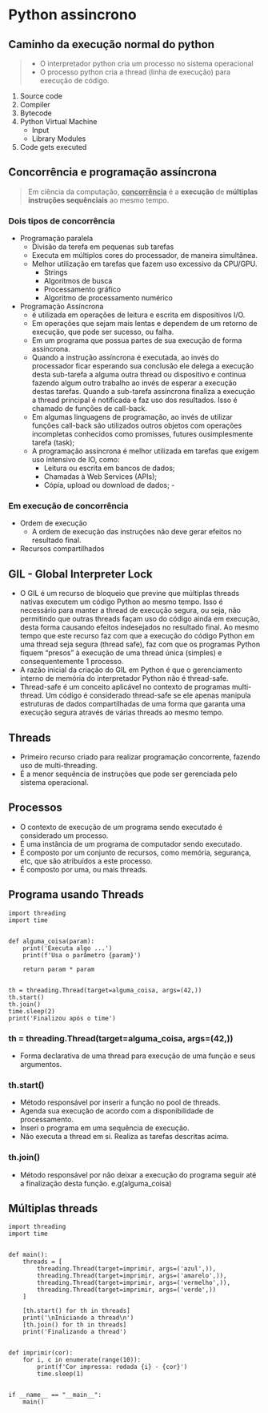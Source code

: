 # Python assincrono

## Caminho da execução normal do python

> - O interpretador python cria um processo no sistema operacional
> - O processo python cria a thread (linha de execução) para execução de código.

1. Source code
2. Compiler
3. Bytecode
4. Python Virtual Machine
   - Input
   - Library Modules
5. Code gets executed

## Concorrência e programação assíncrona

> Em ciência da computação, **<ins>concorrência</ins>** é a **execução** de **múltiplas instruções sequênciais** ao mesmo tempo.

### Dois tipos de concorrência

- Programação paralela
  - Divisão da terefa em pequenas sub tarefas
  - Executa em múltiplos cores do processador, de maneira simultânea.
  - Melhor utilização em tarefas que fazem uso excessivo da CPU/GPU.
    - Strings
    - Algoritmos de busca
    - Processamento gráfico
    - Algoritmo de processamento numérico
- Programação Assíncrona
  - é utilizada em operações de leitura e escrita em dispositivos I/O.
  - Em operações que sejam mais lentas e dependem de um retorno de execução, que pode ser sucesso, ou falha.
  - Em um programa que possua partes de sua execução de forma assincrona.
  - Quando a instrução assíncrona é executada, ao invés do processador ficar esperando sua conclusão ele delega a execução desta sub-tarefa a alguma outra thread ou dispositivo e continua fazendo algum outro trabalho ao invés de esperar a execução destas tarefas. Quando a sub-tarefa assíncrona finaliza a execução a thread principal é notificada e faz uso dos resultados. Isso é chamado de funções de call-back.
  - Em algumas linguagens de programação, ao invés de utilizar funções call-back são utilizados outros objetos com operações incompletas conhecidos como promisses, futures ousimplesmente tarefa (task);
  - A programação assíncrona é melhor utilizada em tarefas que exigem uso intensivo de IO, como:
    - Leitura ou escrita em bancos de dados;
    - Chamadas à Web Services (APIs);
    - Cópia, upload ou download de dados; -

### Em execução de concorrência

- Ordem de execução
  - A ordem de execução das instruções não deve gerar efeitos no resultado final.
- Recursos compartilhados

## GIL - Global Interpreter Lock

- O GIL é um recurso de bloqueio que previne que múltiplas threads nativas executem um código Python ao mesmo tempo. Isso é necessário para manter a thread de execução segura, ou seja, não permitindo que outras threads façam uso do código ainda em execução, desta forma causando efeitos indesejados no resultado final. Ao mesmo tempo que este recurso faz com que a execução do código Python em uma thread seja segura (thread safe), faz com que os programas Python fiquem “presos” à execução de uma thread única (simples) e consequentemente 1 processo.
- A razão inicial da criação do GIL em Python é que o gerenciamento interno de memória do interpretador Python não é thread-safe.
- Thread-safe é um conceito aplicável no contexto de programas multi-thread. Um código é considerado thread-safe se ele apenas manipula estruturas de dados compartilhadas de uma forma que garanta uma execução segura através de várias threads ao mesmo tempo.

## Threads

- Primeiro recurso criado para realizar programação concorrente, fazendo uso de multi-threading.
- É a menor sequência de instruções que pode ser gerenciada pelo sistema operacional.

## Processos

- O contexto de execução de um programa sendo executado é considerado um processo.
- É uma instância de um programa de computador sendo executado.
- É composto por um conjunto de recursos, como memória, segurança, etc, que são atribuídos a este processo.
- É composto por uma, ou mais threads.

## Programa usando Threads

    import threading
    import time


    def alguma_coisa(param):
        print('Executa algo ...')
        print(f'Usa o parâmetro {param}')

        return param * param


    th = threading.Thread(target=alguma_coisa, args=(42,))
    th.start()
    th.join()
    time.sleep(2)
    print('Finalizou após o time')

### th = threading.Thread(target=alguma_coisa, args=(42,))

- Forma declarativa de uma thread para execução de uma função e seus argumentos.

### th.start()

- Método responsável por inserir a função no pool de threads.
- Agenda sua execução de acordo com a disponibilidade de processamento.
- Inseri o programa em uma sequência de execução.
- Não executa a thread em si. Realiza as tarefas descritas acima.

### th.join()

- Método responsável por não deixar a execução do programa seguir até a finalização desta função. e.g(alguma_coisa)

## Múltiplas threads

    import threading
    import time


    def main():
        threads = [
            threading.Thread(target=imprimir, args=('azul',)),
            threading.Thread(target=imprimir, args=('amarelo',)),
            threading.Thread(target=imprimir, args=('vermelho',)),
            threading.Thread(target=imprimir, args=('verde',))
        ]

        [th.start() for th in threads]
        print('\nIniciando a thread\n')
        [th.join() for th in threads]
        print('Finalizando a thread')


    def imprimir(cor):
        for i, c in enumerate(range(10)):
            print(f'Cor impressa: rodada {i} - {cor}')
            time.sleep(1)


    if __name__ == "__main__":
        main()
